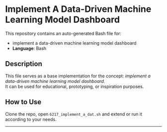 # Implement A Data-Driven Machine Learning Model Dashboard

This repository contains an auto-generated Bash file for:

- implement a data-driven machine learning model dashboard
- **Language**: Bash

## Description

This file serves as a base implementation for the concept: *implement a data-driven machine learning model dashboard*.  
It can be used for educational, prototyping, or inspiration purposes.

## How to Use

Clone the repo, open `6217_implement_a_dat.sh` and extend or run it according to your needs.

---



